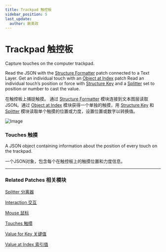 ```yaml
---
title: Trackpad 触控板
sidebar_position: 5
last_update:
  author: 蒯美政
---
```


# Trackpad 触控板

Capture touches on the computer trackpad.

Read the JSON with the [Structure Formatter](./../Data/JSON%20to%20Text.md) patch connected to a Text Layer. Get an individual touch with an [Object at Index](./../Data/Value%20at%20Index.md) patch Read an individual touch’s position or force with [Structure Key](./../Data/Value%20for%20Key.md) and a [Splitter](./../Utility/Splitter.md) set to position or number to cast the value.

在触控板上捕捉触摸。 通过 [Structure Formatter](./../Data/JSON%20to%20Text.md) 模块连接到文本图层读取JSON。通过 [Object at Index](./../Data/Value%20at%20Index.md) 模块获得一个单独的触摸，用 [Structure Key](./../Data/Value%20for%20Key.md) 和 [Splitter](./../Utility/Splitter.md) 模块读取单个触摸的位置或力度，设置位置或数字以转换值。

![Image](./../../../static/img/docs/Device/trackpad.png)

### Touches 触摸

A JSON object containing information about the position of every touch on the trackpad.

一个JSON对象，包含每个在触控板上的触摸位置和力度信息。

------

### Related Patches 相关模块

[Splitter 分离器](./../Utility/Splitter.md)

[Interaction 交互](./../Interaction/Interaction.md)

[Mouse 鼠标](./../Interaction/Mouse.md)

[Touches 触摸](./Touches.md)

[Value for Key 关键值](./../Data/Value%20for%20Key.md)

[Value at Index 索引值](./../Data/Value%20at%20Index.md)

